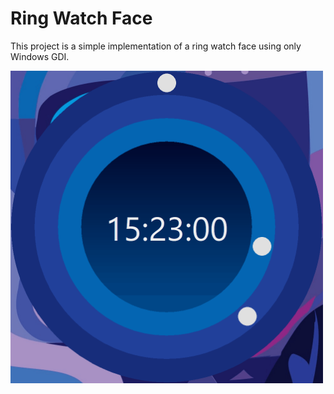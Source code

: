# Ring Watch Face

This project is a simple implementation of a ring watch face using only Windows GDI.

<img src="Snapshots/Ring-Watch-Face.gif" width="500"/>